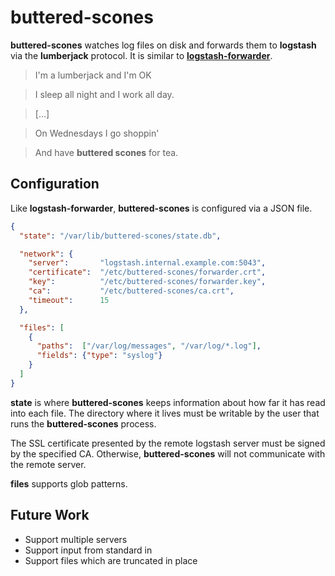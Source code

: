 # buttered-scones

**buttered-scones** watches log files on disk and forwards them to **logstash**
via the **lumberjack** protocol. It is similar to
[**logstash-forwarder**](https://github.com/elasticsearch/logstash-forwarder).

> I'm a lumberjack and I'm OK

> I sleep all night and I work all day.

> [...]

> On Wednesdays I go shoppin'

> And have **buttered scones** for tea.

## Configuration

Like **logstash-forwarder**, **buttered-scones** is configured via a JSON file.

```json
{
  "state": "/var/lib/buttered-scones/state.db",

  "network": {
    "server":       "logstash.internal.example.com:5043",
    "certificate":  "/etc/buttered-scones/forwarder.crt",
    "key":          "/etc/buttered-scones/forwarder.key",
    "ca":           "/etc/buttered-scones/ca.crt",
    "timeout":      15
  },

  "files": [
    {
      "paths":  ["/var/log/messages", "/var/log/*.log"],
      "fields": {"type": "syslog"}
    }
  ]
}
```

**state** is where **buttered-scones** keeps information about how far it has
read into each file. The directory where it lives must be writable by the
user that runs the **buttered-scones** process.

The SSL certificate presented by the remote logstash server must be signed
by the specified CA. Otherwise, **buttered-scones** will not communicate with
the remote server.

**files** supports glob patterns.

## Future Work

* Support multiple servers
* Support input from standard in
* Support files which are truncated in place
